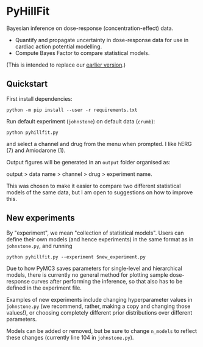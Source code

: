 # PyHillFit

Bayesian inference on dose-response (concentration-effect) data.

 - Quantify and propagate uncertainty in dose-response data for use in cardiac action potential modelling.
 - Compute Bayes Factor to compare statistical models.
 
 (This is intended to replace our [earlier version](https://github.com/mirams/pyhillfit).)

## Quickstart

First install dependencies:

`python -m pip install --user -r requirements.txt`

Run default experiment (`johnstone`) on default data (`crumb`):

`python pyhillfit.py`

and select a channel and drug from the menu when prompted. I like hERG (7) and Amiodarone (1).

Output figures will be generated in an `output` folder organised as:

output > data name > channel > drug > experiment name.

This was chosen to make it easier to compare two different statistical models of the same data, but I am open to suggestions on how to improve this.

## New experiments

By "experiment", we mean "collection of statistical models". Users can define their own models (and hence experiments) in the same format as in `johnstone.py`, and running

`python pyhillfit.py --experiment $new_experiment.py`

Due to how PyMC3 saves parameters for single-level and hierarchical models, there is currently no general method for plotting sample dose-response curves after performing the inference, so that also has to be defined in the experiment file.

Examples of new experiments include changing hyperparameter values in `johnstone.py` (we recommend, rather, making a copy and changing those values!), or choosing completely different prior distributions over different parameters.

Models can be added or removed, but be sure to change `n_models` to reflect these changes (currently line 104 in `johnstone.py`).
